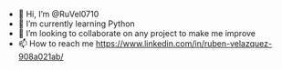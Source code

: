 - 👋 Hi, I’m @RuVel0710
- 🌱 I’m currently learning Python
- 💞️ I’m looking to collaborate on any project to make me improve
- 📫 How to reach me https://www.linkedin.com/in/ruben-velazquez-908a021ab/

<!---
RuVel0710/RuVel0710 is a ✨ special ✨ repository because its `README.md` (this file) appears on your GitHub profile.
You can click the Preview link to take a look at your changes.
--->
